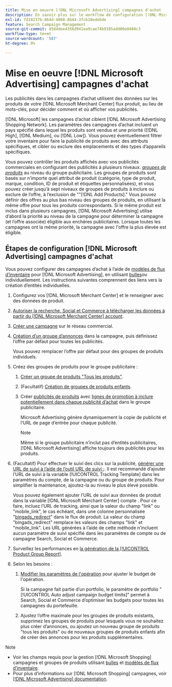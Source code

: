 ```yaml
---
title: Mise en oeuvre [!DNL Microsoft Advertising] campagnes d'achat
description: En savoir plus sur le workflow de configuration [!DNL Microsoft Advertising] campagnes d’achat.
exl-id: fd10237b-864d-4808-8644-3fcb18edebde
feature: Search Campaign Management
source-git-commit: d5d4dee4356d941ea9cae74b9385add00e0480c3
workflow-type: tm+mt
source-wordcount: '587'
ht-degree: 0%

---
```


# Mise en oeuvre [!DNL Microsoft Advertising] campagnes d&#39;achat

Les publicités dans les campagnes d’achat utilisent des données sur les produits de votre [!DNL Microsoft Merchant Center] flux produit, au lieu de mots-clés, pour décider comment et où afficher vos publicités.

[!DNL Microsoft] les campagnes d’achat ciblent [!DNL Microsoft Advertising Shopping Network]. Les paramètres des campagnes d’achat incluent un pays spécifié dans lequel les produits sont vendus et une priorité ([!DNL High], [!DNL Medium], ou [!DNL Low]). Vous pouvez éventuellement filtrer votre inventaire pour faire la publicité de produits avec des attributs spécifiques, et cibler ou exclure des emplacements et des types d’appareils spécifiques.

Vous pouvez contrôler les produits affichés avec vos publicités commerciales en configurant des publicités à plusieurs niveaux. *[groupes de produits](/help/search-social-commerce/campaign-management/campaigns/product-group-about.md)* au niveau du groupe publicitaire. Les groupes de produits sont basés sur n’importe quel attribut de produit (catégorie, type de produit, marque, condition, ID de produit et étiquettes personnalisées), et vous pouvez créer jusqu’à sept niveaux de groupes de produits à inclure ou exclure de l’offre, à l’exclusion de &quot;&quot;[!DNL Add Products].&quot; Vous pouvez définir des offres au plus bas niveau des groupes de produits, en utilisant la même offre pour tous les produits correspondants. Si le même produit est inclus dans plusieurs campagnes, [!DNL Microsoft Advertising] utilise d’abord la priorité au niveau de la campagne pour déterminer la campagne (et l’offre associée) éligible aux enchères publicitaires. Lorsque toutes les campagnes ont la même priorité, la campagne avec l&#39;offre la plus élevée est éligible.

## Étapes de configuration [!DNL Microsoft Advertising] campagnes d&#39;achat

Vous pouvez configurer des campagnes d’achat à l’aide de [modèles de flux d’inventaire](/help/search-social-commerce/campaign-management/inventory-feeds/inventory-feeds-about.md) pour [!DNL Microsoft Advertising], en utilisant [bulles](/help/search-social-commerce/campaign-management/bulksheets/bulksheet-about.md)ou individuellement. Les instructions suivantes comprennent des liens vers la création d’entités individuelles.

1. Configurez vos [!DNL Microsoft Merchant Center] et le renseigner avec des données de produit.

1. [Autoriser la recherche, Social et Commerce à télécharger les données à partir du [!DNL Microsoft Merchant Center] account](/help/search-social-commerce/campaign-management/accounts/merchant-account-manage.md).

1. [Créer une campagne](/help/search-social-commerce/campaign-management/campaigns/campaign-manage.md) sur le réseau commercial.

1. [Création d’un groupe d’annonces](/help/search-social-commerce/campaign-management/campaigns/ad-group-manage.md) dans la campagne, puis définissez l’offre par défaut pour toutes les publicités.

   Vous pouvez remplacer l’offre par défaut pour des groupes de produits individuels.

1. Créez des groupes de produits pour le groupe publicitaire :

   1. [Créer un groupe de produits &quot;Tous les produits&quot;](/help/search-social-commerce/campaign-management/campaigns/product-group-manage.md).

   1. (Facultatif) [Création de groupes de produits enfants](/help/search-social-commerce/campaign-management/campaigns/product-group-manage.md).

   1. Créer [publicités de produits](/help/search-social-commerce/campaign-management/campaigns/ad-manage.md) avec [lignes de promotion à inclure potentiellement dans chaque publicité d’achat](/help/search-social-commerce/campaign-management/campaigns/product-group-settings-microsoft.md) dans le groupe publicitaire.

      Microsoft Advertising génère dynamiquement la copie de publicité et l’URL de page d’entrée pour chaque publicité.

      >[!NOTE]
      >
      >Même si le groupe publicitaire n’inclut pas d’entités publicitaires, [!DNL Microsoft Advertising] affiche toujours des publicités pour les produits.

1. (Facultatif) Pour effectuer le suivi des clics sur la publicité, [générer une URL de suivi à l’aide de l’outil URL de suivi ;](/help/search-social-commerce/tools/click-tracking-url-generate.md). Il est recommandé d’ajouter l’URL de suivi à la variable [!UICONTROL Tracking Template] dans les paramètres du compte, de la campagne ou du groupe de produits. Pour simplifier la maintenance, ajoutez-la au niveau le plus élevé possible.

   Vous pouvez également ajouter l’URL de suivi aux données de produit dans la variable [!DNL Microsoft Merchant Center] compte . Pour ce faire, incluez l’URL de tracking, ainsi que la valeur du champ &quot;link&quot; ou &quot;mobile_link&quot;, le cas échéant, dans une colonne personnalisée &quot;[bingads_redirect](https://help.ads.microsoft.com/#apex/3/en/51084)&quot; dans le flux de produit. La valeur du champ &quot;bingads_redirect&quot; remplace les valeurs des champs &quot;link&quot; et &quot;mobile_link&quot;. Les URL générées à l’aide de cette méthode n’incluent aucun paramètre de suivi spécifié dans les paramètres de compte ou de campagne Search, Social et Commerce.

1. Surveillez les performances en [la génération de la [!UICONTROL Product Group Report]](/help/search-social-commerce/reports/management/basic-advanced/basic-advanced-report-generate.md).

1. Selon les besoins :

   1. [Modifier les paramètres de l&#39;opération](/help/search-social-commerce/campaign-management/campaigns/campaign-manage.md) pour ajuster le budget de l&#39;opération.

      Si la campagne fait partie d’un portfolio, le paramètre de portfolio &quot;[!UICONTROL Auto adjust campaign budget limits]&quot; permet à Search, Social et Commerce d’optimiser les budgets pour toutes les campagnes du portefeuille.

   1. Ajustez l’offre maximale pour les groupes de produits existants, supprimez les groupes de produits pour lesquels vous ne souhaitez plus créer d’annonces, ou ajoutez un nouveau groupe de produits &quot;tous les produits&quot; ou de nouveaux groupes de produits enfants afin de créer des annonces pour les produits supplémentaires.

>[!NOTE]
>
>* Voir les champs requis pour la gestion [!DNL Microsoft Shopping] campagnes et groupes de produits utilisant [bulles](/help/search-social-commerce/campaign-management/bulksheets/bulksheet-data-formats/bulksheet-data-microsoft.md) et [modèles de flux d’inventaire](/help/search-social-commerce/campaign-management/inventory-feeds/ad-templates/template-microsoft-shopping.md).
>* Pour plus d’informations sur [!DNL Microsoft Shopping] campagnes, voir [[!DNL Microsoft Advertising] documentation](https://help.ads.microsoft.com/#apex/3/en/50903).
